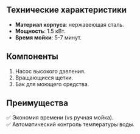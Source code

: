 ## Технические характеристики
- **Материал корпуса**: нержавеющая сталь.
- **Мощность**: 1.5 кВт.
- **Время мойки**: 5-7 минут.

## Компоненты
1. Насос высокого давления.
2. Вращающиеся щетки.
3. Бак для моющего средства.

## Преимущества
✅ Экономия времени (vs ручная мойка).  
✅ Автоматический контроль температуры воды.
